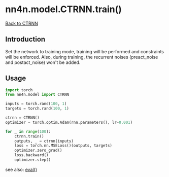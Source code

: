 # nn4n.model.CTRNN.train()

[Back to CTRNN](https://github.com/zhaozewang/NN4Neurosci/blob/main/docs/model/CTRNN/index.md) </br>

## Introduction
Set the network to training mode, training will be performed and constraints will be enforced. Also, during training, the recurrent noises (preact_noise and postact_noise) won't be added.

## Usage
```python
import torch
from nn4n.model import CTRNN

inputs = torch.rand(100, 1)
targets = torch.rand(100, 1)

ctrnn = CTRNN()
optimizer = torch.optim.Adam(rnn.parameters(), lr=0.001)

for _ in range(100):
    ctrnn.train()
    outputs, _ = ctrnn(inputs)
    loss = torch.nn.MSELoss()(outputs, targets)
    optimizer.zero_grad()
    loss.backward()
    optimizer.step()
```

see also: [eval()](https://github.com/zhaozewang/NN4Neurosci/blob/main/docs/model/CTRNN/methods/eval.md)
